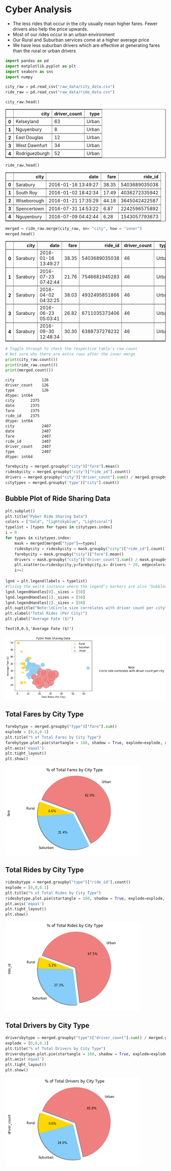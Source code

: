

# Cyber Analysis

* The less rides that occur in the city usually mean higher fares. Fewer drivers also help the price upwards.
* Most of our rides occur in an urban environment
* Our Rural and Suburban services come at a higher average price
* We have less suburban drivers which are effective at generating fares than the rural or urban drivers



```python
import pandas as pd
import matplotlib.pyplot as plt
import seaborn as sns
import numpy
```


```python
city_raw = pd.read_csv("raw_data/city_data.csv")
ride_raw = pd.read_csv("raw_data/ride_data.csv")
```


```python
city_raw.head()
```




<div>
<style scoped>
    .dataframe tbody tr th:only-of-type {
        vertical-align: middle;
    }

    .dataframe tbody tr th {
        vertical-align: top;
    }

    .dataframe thead th {
        text-align: right;
    }
</style>
<table border="1" class="dataframe">
  <thead>
    <tr style="text-align: right;">
      <th></th>
      <th>city</th>
      <th>driver_count</th>
      <th>type</th>
    </tr>
  </thead>
  <tbody>
    <tr>
      <th>0</th>
      <td>Kelseyland</td>
      <td>63</td>
      <td>Urban</td>
    </tr>
    <tr>
      <th>1</th>
      <td>Nguyenbury</td>
      <td>8</td>
      <td>Urban</td>
    </tr>
    <tr>
      <th>2</th>
      <td>East Douglas</td>
      <td>12</td>
      <td>Urban</td>
    </tr>
    <tr>
      <th>3</th>
      <td>West Dawnfurt</td>
      <td>34</td>
      <td>Urban</td>
    </tr>
    <tr>
      <th>4</th>
      <td>Rodriguezburgh</td>
      <td>52</td>
      <td>Urban</td>
    </tr>
  </tbody>
</table>
</div>




```python
ride_raw.head()
```




<div>
<style scoped>
    .dataframe tbody tr th:only-of-type {
        vertical-align: middle;
    }

    .dataframe tbody tr th {
        vertical-align: top;
    }

    .dataframe thead th {
        text-align: right;
    }
</style>
<table border="1" class="dataframe">
  <thead>
    <tr style="text-align: right;">
      <th></th>
      <th>city</th>
      <th>date</th>
      <th>fare</th>
      <th>ride_id</th>
    </tr>
  </thead>
  <tbody>
    <tr>
      <th>0</th>
      <td>Sarabury</td>
      <td>2016-01-16 13:49:27</td>
      <td>38.35</td>
      <td>5403689035038</td>
    </tr>
    <tr>
      <th>1</th>
      <td>South Roy</td>
      <td>2016-01-02 18:42:34</td>
      <td>17.49</td>
      <td>4036272335942</td>
    </tr>
    <tr>
      <th>2</th>
      <td>Wiseborough</td>
      <td>2016-01-21 17:35:29</td>
      <td>44.18</td>
      <td>3645042422587</td>
    </tr>
    <tr>
      <th>3</th>
      <td>Spencertown</td>
      <td>2016-07-31 14:53:22</td>
      <td>6.87</td>
      <td>2242596575892</td>
    </tr>
    <tr>
      <th>4</th>
      <td>Nguyenbury</td>
      <td>2016-07-09 04:42:44</td>
      <td>6.28</td>
      <td>1543057793673</td>
    </tr>
  </tbody>
</table>
</div>




```python
merged = ride_raw.merge(city_raw, on= "city", how = "inner")
merged.head()
```




<div>
<style scoped>
    .dataframe tbody tr th:only-of-type {
        vertical-align: middle;
    }

    .dataframe tbody tr th {
        vertical-align: top;
    }

    .dataframe thead th {
        text-align: right;
    }
</style>
<table border="1" class="dataframe">
  <thead>
    <tr style="text-align: right;">
      <th></th>
      <th>city</th>
      <th>date</th>
      <th>fare</th>
      <th>ride_id</th>
      <th>driver_count</th>
      <th>type</th>
    </tr>
  </thead>
  <tbody>
    <tr>
      <th>0</th>
      <td>Sarabury</td>
      <td>2016-01-16 13:49:27</td>
      <td>38.35</td>
      <td>5403689035038</td>
      <td>46</td>
      <td>Urban</td>
    </tr>
    <tr>
      <th>1</th>
      <td>Sarabury</td>
      <td>2016-07-23 07:42:44</td>
      <td>21.76</td>
      <td>7546681945283</td>
      <td>46</td>
      <td>Urban</td>
    </tr>
    <tr>
      <th>2</th>
      <td>Sarabury</td>
      <td>2016-04-02 04:32:25</td>
      <td>38.03</td>
      <td>4932495851866</td>
      <td>46</td>
      <td>Urban</td>
    </tr>
    <tr>
      <th>3</th>
      <td>Sarabury</td>
      <td>2016-06-23 05:03:41</td>
      <td>26.82</td>
      <td>6711035373406</td>
      <td>46</td>
      <td>Urban</td>
    </tr>
    <tr>
      <th>4</th>
      <td>Sarabury</td>
      <td>2016-09-30 12:48:34</td>
      <td>30.30</td>
      <td>6388737278232</td>
      <td>46</td>
      <td>Urban</td>
    </tr>
  </tbody>
</table>
</div>




```python
# Toggle through to check the respective table's row count
# Not sure why there are extra rows after the inner merge
print(city_raw.count())
print(ride_raw.count())
print(merged.count())
```

    city            126
    driver_count    126
    type            126
    dtype: int64
    city       2375
    date       2375
    fare       2375
    ride_id    2375
    dtype: int64
    city            2407
    date            2407
    fare            2407
    ride_id         2407
    driver_count    2407
    type            2407
    dtype: int64
    


```python
farebycity = merged.groupby("city")["fare"].mean()
ridesbycity = merged.groupby("city")["ride_id"].count()
drivers = merged.groupby("city")["driver_count"].sum() / merged.groupby("city")["driver_count"].count()
citytypes = merged.groupby('type')["city"].count()
```

## Bubble Plot of Ride Sharing Data


```python
plt.subplot()
plt.title("Pyber Ride Sharing Data")
colors = ["Gold", "lightskyblue", "Lightcoral"]
typelist = [types for types in citytypes.index]
i = 0
for types in citytypes.index:
    mask = merged[merged["type"]==types]
    ridesbycity = ridesbycity = mask.groupby("city")["ride_id"].count()
    farebycity = mask.groupby("city")["fare"].mean()
    drivers = mask.groupby("city")["driver_count"].sum() / mask.groupby("city")["driver_count"].count()
    plt.scatter(x=ridesbycity,y=farebycity,s= drivers * 20, edgecolors="lightgray", alpha = .85, linewidths = 1, c= colors[i])
    i+=1

lgnd = plt.legend(labels = typelist)
#fixing the weird instance where the legend's markers are also "bubbled"
lgnd.legendHandles[0]._sizes = [50]
lgnd.legendHandles[1]._sizes = [50]
lgnd.legendHandles[2]._sizes = [50]
plt.suptitle("Note:\nCircle size correlates with driver count per city",x=1.3,y=.5)
plt.xlabel("Total Rides (Per City)")
plt.ylabel("Average Fate ($)")
```




    Text(0,0.5,'Average Fate ($)')




![png](output_10_1.png)


## Total Fares by City Type


```python
farebytype = merged.groupby("type")["fare"].sum()
explode = [0,0,0.1]
plt.title("% of Total Fares by City Type")
farebytype.plot.pie(startangle = 160, shadow = True, explode=explode, autopct="%1.1f%%", colors = colors)
plt.axis('equal')
plt.tight_layout()
plt.show()
```


![png](output_12_0.png)


## Total Rides by City Type


```python
ridesbytype = merged.groupby("type")["ride_id"].count()
explode = [0,0,0.1]
plt.title("% of Total Rides by City Type")
ridesbytype.plot.pie(startangle = 160, shadow = True, explode=explode, autopct="%1.1f%%", colors = colors)
plt.axis('equal')
plt.tight_layout()
plt.show()
```


![png](output_14_0.png)


## Total Drivers by City Type


```python
driversbytype = merged.groupby("type")["driver_count"].sum() / merged.groupby("type")["driver_count"].count()
explode = [0,0,0.1]
plt.title("% of Total Drivers by City Type")
driversbytype.plot.pie(startangle = 160, shadow = True, explode=explode, autopct="%1.1f%%", colors = colors)
plt.axis('equal')
plt.tight_layout()
plt.show()
```


![png](output_16_0.png)

